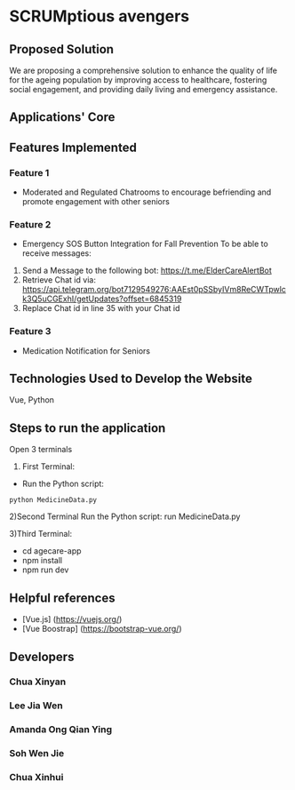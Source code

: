 # SCRUMptious avengers

## Proposed Solution
We are proposing a comprehensive solution to enhance the quality of life for the ageing population by improving access to healthcare, fostering social engagement, and providing daily living and emergency assistance. 

## Applications' Core 


## Features Implemented
### Feature 1
- Moderated and Regulated Chatrooms to encourage befriending and promote engagement with other seniors

### Feature 2
- Emergency SOS Button Integration for Fall Prevention
To be able to receive messages:
1. Send a Message to the following bot: https://t.me/ElderCareAlertBot
2. Retrieve Chat id via: https://api.telegram.org/bot7129549276:AAEst0pSSbyIVm8ReCWTpwlck3Q5uCGExhI/getUpdates?offset=6845319
3. Replace Chat id in line 35 with your Chat id
  
### Feature 3
- Medication Notification for Seniors

## Technologies Used to Develop the Website
Vue, Python

## Steps to run the application
Open 3 terminals

1) First Terminal:
 * Run the Python script:
  ```
  python MedicineData.py
  ```

2)Second Terminal
Run the Python script:
run MedicineData.py

3)Third Terminal:
- cd agecare-app
- npm install
- npm run dev

## Helpful references
- [Vue.js] (https://vuejs.org/)
- [Vue Boostrap] (https://bootstrap-vue.org/)

## Developers
### Chua Xinyan
### Lee Jia Wen
### Amanda Ong Qian Ying
### Soh Wen Jie
### Chua Xinhui
